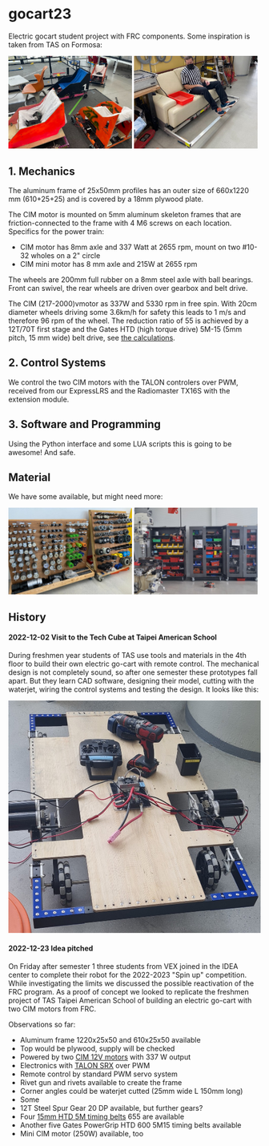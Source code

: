 # gocart23

Electric gocart student project with FRC components. Some inspiration is taken from TAS on Formosa:

<img src="docs/20221202a.jpg" width="49%"> <img src="docs/20221202b.jpg" width="49%">

## 1. Mechanics

The aluminum frame of 25x50mm profiles has an outer size of 660x1220 mm (610+25+25) and is covered by a 18mm plywood plate.

The CIM motor is mounted on 5mm aluminum skeleton frames that are friction-connected to the frame with 4 M6 screws on each location. Specifics for the power train:
- CIM motor has 8mm axle and 337 Watt at 2655 rpm, mount on two #10-32 wholes on a 2" circle
- CIM mini motor has 8 mm axle and 215W at 2655 rpm

The wheels are 200mm full rubber on a 8mm steel axle with ball bearings. Front can swivel, the rear wheels are driven over gearbox and belt drive.

The CIM (217-2000)vmotor as 337W and 5330 rpm in free spin. With 20cm diameter wheels driving some 3.6km/h for safety this leads to 1 m/s and therefore 96 rpm of the wheel. The reduction ratio of 55 is achieved by a 12T/70T first stage and the Gates HTD (high torque drive) 5M-15 (5mm pitch, 15 mm wide) belt drive, see [the calculations](https://github.com/kreier/gocart23/blob/main/docs/drivetrain_gocart23.ipynb).

## 2. Control Systems

We control the two CIM motors with the TALON controlers over PWM, received from our ExpressLRS and the Radiomaster TX16S with the extension module.

## 3. Software and Programming

Using the Python interface and some LUA scripts this is going to be awesome! And safe.

## Material

We have some available, but might need more:

<img src="docs/20221202_material.jpg" width="49%"> <img src="docs/20221202_storage.jpg" width="49%">

## History

#### 2022-12-02 Visit to the Tech Cube at Taipei American School

During freshmen year students of TAS use tools and materials in the 4th floor to build their own electric go-cart with remote control. The mechanical design is not completely sound, so after one semester these prototypes fall apart. But they learn CAD software, designing their model, cutting with the waterjet, wiring the control systems and testing the design. It looks like this:

![prototype 2022](docs/20221202_inspiration.jpg)

#### 2022-12-23 Idea pitched

On Friday after semester 1 three students from VEX joined in the IDEA center to complete their robot for the 2022-2023 "Spin up" competition. While investigating the limits we discussed the possible reactivation of the FRC program. As a proof of concept we looked to replicate the freshmen project of TAS Taipei American School of building an electric go-cart with two CIM motors from FRC.

Observations so far:
- Aluminum frame 1220x25x50 and 610x25x50 available
- Top would be plywood, supply will be checked
- Powered by two [CIM 12V motors](https://www.vexrobotics.com/217-2000.html) with 337 W output
- Electronics with [TALON SRX](https://www.vexrobotics.com/217-8080.html?___store=vexrobotics) over PWM
- Remote control by standard PWM servo system
- Rivet gun and rivets available to create the frame
- Corner angles could be waterjet cutted (25mm wide L 150mm long)
- Some 
- 12T Steel Spur Gear 20 DP available, but further gears?
- Four [15mm HTD 5M timing belts](https://www.vexrobotics.com/htdbelts15.html) 655 are available
- Another five Gates PowerGrip HTD 600 5M15 timing belts available
- Mini CIM motor (250W) available, too


